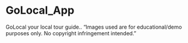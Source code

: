 # GoLocal_App
GoLocal your local tour guide..
“Images used are for educational/demo purposes only. No copyright infringement intended.”
